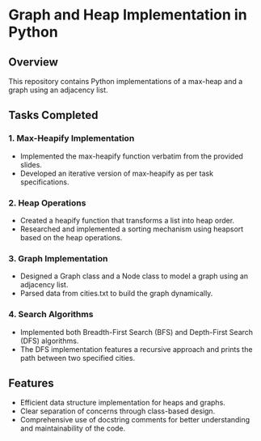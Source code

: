 # Graph and Heap Implementation in Python

## Overview

This repository contains Python implementations of a max-heap and a graph using an adjacency list.

## Tasks Completed

### 1. Max-Heapify Implementation
- Implemented the max-heapify function verbatim from the provided slides.
- Developed an iterative version of max-heapify as per task specifications.

### 2. Heap Operations
- Created a heapify function that transforms a list into heap order.
- Researched and implemented a sorting mechanism using heapsort based on the heap operations.

### 3. Graph Implementation
- Designed a Graph class and a Node class to model a graph using an adjacency list.
- Parsed data from cities.txt to build the graph dynamically.

### 4. Search Algorithms
- Implemented both Breadth-First Search (BFS) and Depth-First Search (DFS) algorithms.
- The DFS implementation features a recursive approach and prints the path between two specified cities.

## Features
- Efficient data structure implementation for heaps and graphs.
- Clear separation of concerns through class-based design.
- Comprehensive use of docstring comments for better understanding and maintainability of the code.
